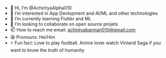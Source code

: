 - 👋 Hi, I’m @AchintyaAlpha010
- 👀 I’m interested in App Devlopment and AI/ML and other technologies
- 🌱 I’m currently learning Flutter and ML
- 💞️ I’m looking to collaborate on open source projets
- 📫 How to reach me email: achintyabarman010@gmail.com
- 😄 Pronouns: He/Him
- ⚡ Fun fact: Love to play football. Anime lover watch Vinland Saga if you want to know the truth of humanity

<!---
AchintyaAlpha010/AchintyaAlpha010 is a ✨ special ✨ repository because its `README.md` (this file) appears on your GitHub profile.
You can click the Preview link to take a look at your changes.
--->
